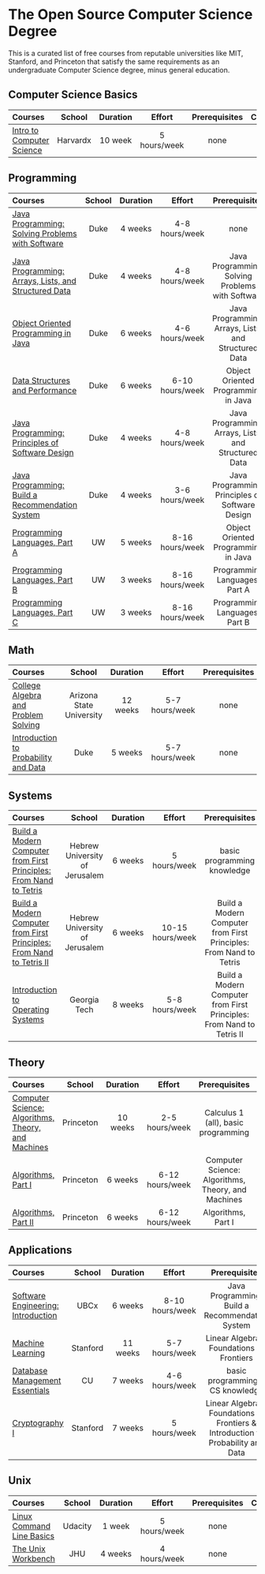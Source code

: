 # The Open Source Computer Science Degree

This is a curated list of free courses from reputable universities like MIT, Stanford, and Princeton that satisfy the same requirements as an undergraduate Computer Science degree, minus general education.

## Computer Science Basics

Courses | School | Duration | Effort | Prerequisites | Completion 
:-- | :--: | :--: | :--: | :--:  | :--:
[Intro to Computer Science](https://courses.edx.org/courses/course-v1:HarvardX+CS50+X/course/) | Harvardx | 10 week | 5 hours/week | none

## Programming

Courses | School | Duration | Effort | Prerequisites | Completion
:-- | :--: | :--: | :--: | :--: | :--:
[Java Programming: Solving Problems with Software](https://click.linksynergy.com/deeplink?id=PtFMiHYfEVk&mid=40328&murl=https%3A%2F%2Fwww.coursera.org%2Flearn%2Fjava-programming)| Duke | 4 weeks | 4-8 hours/week | none
[Java Programming: Arrays, Lists, and Structured Data](https://click.linksynergy.com/deeplink?id=PtFMiHYfEVk&mid=40328&murl=https%3A%2F%2Fwww.coursera.org%2Flearn%2Fjava-programming-arrays-lists-data)| Duke | 4 weeks | 4-8 hours/week | Java Programming: Solving Problems with Software
[Object Oriented Programming in Java](https://click.linksynergy.com/deeplink?id=PtFMiHYfEVk&mid=40328&murl=https%3A%2F%2Fwww.coursera.org%2Flearn%2Fobject-oriented-java)| Duke | 6 weeks | 4-6 hours/week | Java Programming: Arrays, Lists, and Structured Data
[Data Structures and Performance](https://click.linksynergy.com/deeplink?id=PtFMiHYfEVk&mid=40328&murl=https%3A%2F%2Fwww.coursera.org%2Flearn%2Fdata-structures-optimizing-performance)| Duke | 6 weeks | 6-10 hours/week | Object Oriented Programming in Java
[Java Programming: Principles of Software Design](https://click.linksynergy.com/deeplink?id=PtFMiHYfEVk&mid=40328&murl=https%3A%2F%2Fwww.coursera.org%2Flearn%2Fjava-programming-design-principles) | Duke | 4 weeks | 4-8 hours/week | Java Programming: Arrays, Lists, and Structured Data
[Java Programming: Build a Recommendation System](https://click.linksynergy.com/deeplink?id=PtFMiHYfEVk&mid=40328&murl=https%3A%2F%2Fwww.coursera.org%2Flearn%2Fjava-programming-recommender) | Duke | 4 weeks | 3-6 hours/week | Java Programming: Principles of Software Design
[Programming Languages, Part A](https://click.linksynergy.com/deeplink?id=PtFMiHYfEVk&mid=40328&murl=https%3A%2F%2Fwww.coursera.org%2Flearn%2Fprogramming-languages) | UW | 5 weeks | 8-16 hours/week | Object Oriented Programming in Java
[Programming Languages, Part B](https://click.linksynergy.com/deeplink?id=PtFMiHYfEVk&mid=40328&murl=https%3A%2F%2Fwww.coursera.org%2Flearn%2Fprogramming-languages-part-b) | UW | 3 weeks | 8-16 hours/week | Programming Languages, Part A
[Programming Languages, Part C](https://click.linksynergy.com/deeplink?id=PtFMiHYfEVk&mid=40328&murl=https%3A%2F%2Fwww.coursera.org%2Flearn%2Fprogramming-languages-part-c) | UW | 3 weeks | 8-16 hours/week | Programming Languages, Part B

## Math

Courses | School | Duration | Effort | Prerequisites | Completion
:-- | :--: | :--: | :--: | :--: | :--:
[College Algebra and Problem Solving](https://courses.edx.org/courses/course-v1:ASUx+MAT117x+1T2016/course/) | Arizona State University | 12 weeks | 5-7 hours/week | none 
[Introduction to Probability and Data](https://click.linksynergy.com/deeplink?id=PtFMiHYfEVk&mid=40328&murl=https%3A%2F%2Fwww.coursera.org%2Flearn%2Fprobability-intro) | Duke | 5 weeks | 5-7 hours/week  | none | yes


## Systems

Courses | School | Duration | Effort | Prerequisites | Completion
:-- | :--: | :--: | :--: | :--: | :--:
[Build a Modern Computer from First Principles: From Nand to Tetris](https://click.linksynergy.com/deeplink?id=PtFMiHYfEVk&mid=40328&murl=https%3A%2F%2Fwww.coursera.org%2Flearn%2Fbuild-a-computer) | Hebrew University of Jerusalem | 6 weeks | 5 hours/week | basic programming knowledge
[Build a Modern Computer from First Principles: From Nand to Tetris II](https://click.linksynergy.com/deeplink?id=PtFMiHYfEVk&mid=40328&murl=https%3A%2F%2Fwww.coursera.org%2Flearn%2Fnand2tetris2) | Hebrew University of Jerusalem | 6 weeks | 10-15 hours/week | Build a Modern Computer from First Principles: From Nand to Tetris
[Introduction to Operating Systems](https://www.udacity.com/course/introduction-to-operating-systems--ud923)| Georgia Tech | 8 weeks | 5-8 hours/week | Build a Modern Computer from First Principles: From Nand to Tetris II


## Theory

Courses | School | Duration | Effort | Prerequisites | Completion
:-- | :--: | :--: | :--: | :--: | :--:
[Computer Science: Algorithms, Theory, and Machines](https://click.linksynergy.com/deeplink?id=PtFMiHYfEVk&mid=40328&murl=https%3A%2F%2Fwww.coursera.org%2Flearn%2Fcs-algorithms-theory-machines) | Princeton | 10 weeks | 2-5 hours/week | Calculus 1 (all), basic programming
[Algorithms, Part I](https://click.linksynergy.com/deeplink?id=PtFMiHYfEVk&mid=40328&murl=https%3A%2F%2Fwww.coursera.org%2Flearn%2Falgorithms-part1) | Princeton | 6 weeks | 6-12 hours/week | Computer Science: Algorithms, Theory, and Machines
[Algorithms, Part II](https://click.linksynergy.com/deeplink?id=PtFMiHYfEVk&mid=40328&murl=https%3A%2F%2Fwww.coursera.org%2Flearn%2Falgorithms-part2) | Princeton | 6 weeks | 6-12 hours/week | Algorithms, Part I


## Applications

Courses | School | Duration | Effort | Prerequisites | Completion
:-- | :--: | :--: | :--: | :--: | :--:
[Software Engineering: Introduction](https://www.edx.org/course/software-engineering-introduction-ubcx-softeng1x) | UBCx | 6 weeks | 8-10 hours/week | Java Programming: Build a Recommendation System
[Machine Learning](https://click.linksynergy.com/deeplink?id=PtFMiHYfEVk&mid=40328&murl=https%3A%2F%2Fwww.coursera.org%2Flearn%2Fmachine-learning) | Stanford | 11 weeks | 5-7 hours/week | Linear Algebra - Foundations to Frontiers
[Database Management Essentials](https://www.coursera.org/learn/database-management) | CU | 7 weeks | 4-6 hours/week | basic programming & CS knowledge
[Cryptography I ](https://click.linksynergy.com/deeplink?id=PtFMiHYfEVk&mid=40328&murl=https%3A%2F%2Fwww.coursera.org%2Flearn%2Fcrypto)| Stanford | 7 weeks | 5 hours/week | Linear Algebra - Foundations to Frontiers & Introduction to Probability and Data

## Unix

Courses | School | Duration | Effort | Prerequisites | Completion
:-- | :--: | :--: | :--: | :--: | :--:
[Linux Command Line Basics](https://www.udacity.com/course/linux-command-line-basics--ud595) | Udacity | 1 week | 5 hours/week | none | yes
[The Unix Workbench](https://click.linksynergy.com/deeplink?id=PtFMiHYfEVk&mid=40328&murl=https%3A%2F%2Fwww.coursera.org%2Flearn%2Funix) | JHU | 4 weeks | 4 hours/week | none | yes
